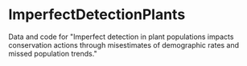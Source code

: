 # ImperfectDetectionPlants
Data and code for "Imperfect detection in plant populations impacts conservation actions through misestimates of demographic rates and missed population trends."
